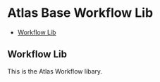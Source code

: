 # Atlas Base Workflow Lib

<!-- toc -->

- [Workflow Lib](#workflow-lib)

<!-- tocstop -->

## Workflow Lib

This is the Atlas Workflow libary.  

